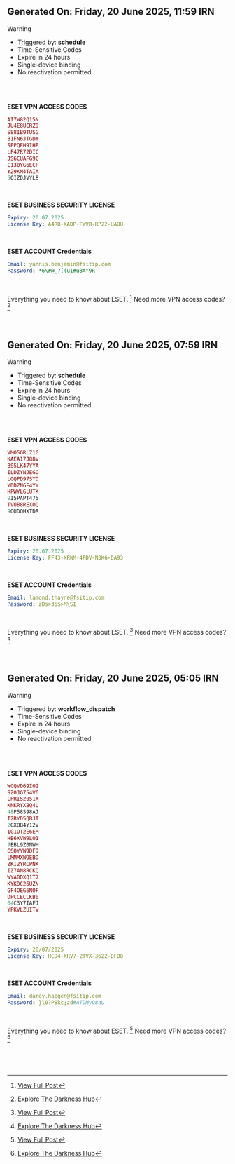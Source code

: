 #
## Generated On: Friday, 20 June 2025, 11:59 IRN

> [!WARNING]
>
> - Triggered by: **schedule**
> - Time-Sensitive Codes
> - Expire in 24 hours
> - Single-device binding
> - No reactivation permitted <br><br/>

<br/>

**ESET VPN ACCESS CODES**

```ruby
AI7W82Q15N
JU4E8UCRZ9
S88IB9TUSG
B1FN6JTGDY
SPPQEH9IHP
LF47R72DIC
JS6CUAFG9C
C130YG6ECF
Y29KM4TAIA
5QIZDJVYL8
```
<br/>

**ESET BUSINESS SECURITY LICENSE**

```yml
Expiry: 20.07.2025
License Key: A4RB-XADP-FWVR-RP22-UABU
```
<br/>

**ESET ACCOUNT Credentials**

```yml
Email: yannis.benjamin@fsitip.com
Password: *6\#@_?[(uI#u8A"9R
```
<br/>

Everything you need to know about ESET. [^1]
Need more VPN access codes? [^2]

<br/>

#
## Generated On: Friday, 20 June 2025, 07:59 IRN

> [!WARNING]
>
> - Triggered by: **schedule**
> - Time-Sensitive Codes
> - Expire in 24 hours
> - Single-device binding
> - No reactivation permitted <br><br/>

<br/>

**ESET VPN ACCESS CODES**

```ruby
VMO5GRL71G
KAEA17J88V
BS5LK47YYA
ILDZYNJEGO
LGQPD97SYD
YDDZN6E4YY
HPWYLGLUTK
9I5PAPT475
TVU88REXOQ
9OUDOHXTDR
```
<br/>

**ESET BUSINESS SECURITY LICENSE**

```yml
Expiry: 20.07.2025
License Key: FF43-XRWM-4FDV-N3K6-DA93
```
<br/>

**ESET ACCOUNT Credentials**

```yml
Email: lamond.thayne@fsitip.com
Password: zDs>35$>M\SI
```
<br/>

Everything you need to know about ESET. [^1]
Need more VPN access codes? [^2]

<br/>

#
## Generated On: Friday, 20 June 2025, 05:05 IRN

> [!WARNING]
>
> - Triggered by: **workflow_dispatch**
> - Time-Sensitive Codes
> - Expire in 24 hours
> - Single-device binding
> - No reactivation permitted <br><br/>

<br/>

**ESET VPN ACCESS CODES**

```ruby
WCQVD69I02
SZ0JG754V6
LPRIS2051X
KNKRYXBQ4U
48P58S98AJ
I2RYD5QBJT
2GXBB4Y12V
IG1OT2E6EM
HB6XVW9LO1
7EBL9Z0NWM
GSQYYW9DF9
LMMMXWOEBD
ZKI2YRCPNK
IZ7AN8RCKQ
WYABDXQ1T7
KYKDC26UZN
GF4OEG6NOF
DPCCECLKB0
04C3Y7IAFJ
YPKVLZUITV
```
<br/>

**ESET BUSINESS SECURITY LICENSE**

```yml
Expiry: 20/07/2025
License Key: HCD4-XRV7-2TVX-3622-DFD8
```
<br/>

**ESET ACCOUNT Credentials**

```yml
Email: darey.haegen@fsitip.com
Password: }l0?P8kc;zd#ATDMyO8aU
```
<br/>

Everything you need to know about ESET. [^1]
Need more VPN access codes? [^2]

<br/>
<br/>
<br/>

[^1]: [View Full Post](https://t.me/F_NiREvil/2113)

[^2]: [Explore The Darkness Hub](https://t.me/Eset_key_trial)
